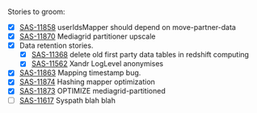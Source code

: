 Stories to groom:

- [x] [SAS-11858](https://hybridtheory.atlassian.net/browse/SAS-11858) userIdsMapper should depend on move-partner-data
- [x] [SAS-11870](https://hybridtheory.atlassian.net/browse/SAS-11870) Mediagrid partitioner upscale
- [x] Data retention stories.
  - [x] [SAS-11368](https://hybridtheory.atlassian.net/browse/SAS-11368) delete old first party data tables in redshift computing
  - [x] [SAS-11562](https://hybridtheory.atlassian.net/browse/SAS-11562) Xandr LogLevel anonymises
- [x] [SAS-11863](https://hybridtheory.atlassian.net/browse/SAS-11863) Mapping timestamp bug.
- [x] [SAS-11874](https://hybridtheory.atlassian.net/browse/SAS-11874) Hashing mapper optimization
- [x] [SAS-11873](https://hybridtheory.atlassian.net/browse/SAS-11873) OPTIMIZE mediagrid-partitioned
- [ ] [SAS-11617](https://hybridtheory.atlassian.net/browse/SAS-11617) Syspath blah blah